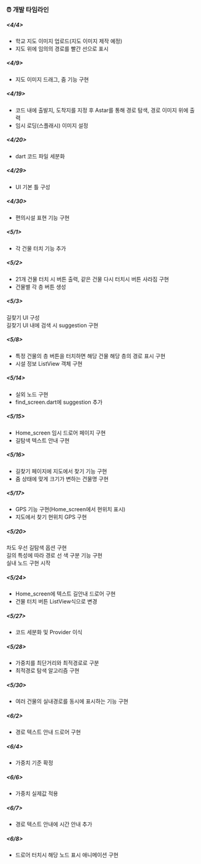 ### ⏰ 개발 타임라인
##### <4/4>

- 학교 지도 이미지 업로드(지도 이미지 제작 예정)
- 지도 위에 임의의 경로를 빨간 선으로 표시

##### <4/9>

- 지도 이미지 드래그, 줌 기능 구현

##### <4/19>

- 코드 내에 출발지, 도착지를 지정 후 Astar를 통해 경로 탐색, 경로 이미지 위에 출력
- 임시 로딩(스플래시) 이미지 설정


##### <4/20>

- dart 코드 파일 세분화

##### <4/29>

- UI 기본 틀 구성

##### <4/30>

- 편의시설 표현 기능 구현

##### <5/1>

- 각 건물 터치 기능 추가

##### <5/2>

- 21개 건물 터치 시 버튼 출력, 같은 건물 다시 터치시 버튼 사라짐 구현
- 건물별 각 층 버튼 생성

##### <5/3>

길찾기 UI 구성  
길찾기 UI 내에 검색 시 suggestion 구현

##### <5/8>

- 특정 건물의 층 버튼을 터치하면 해당 건물 해당 층의 경로 표시 구현
- 시설 정보 ListView 객체 구현

##### <5/14>

- 실외 노드 구현
- find_screen.dart에 suggestion 추가

##### <5/15>
- Home_screen 임시 드로어 페이지 구현
- 길탐색 텍스트 안내 구현

##### <5/16>

- 길찾기 페이지에 지도에서 찾기 기능 구현
- 줌 상태에 맞게 크기가 변하는 건물명 구현

##### <5/17>

- GPS 기능 구현(Home_screen에서 현위치 표시)
- 지도에서 찾기 현위치 GPS 구현

##### <5/20>

차도 우선 길탐색 옵션 구현  
길의 특성에 따라 경로 선 색 구분 기능 구현  
실내 노드 구현 시작

##### <5/24>

- Home_screen에 텍스트 길안내 드로어 구현
- 건물 터치 버튼 ListView식으로 변경

##### <5/27>

- 코드 세분화 및 Provider 이식

##### <5/28>

- 가중치를 최단거리와 최적경로로 구분
- 최적경로 탐색 알고리즘 구현

##### <5/30>

- 여러 건물의 실내경로를 동시에 표시하는 기능 구현

##### <6/2>

- 경로 텍스트 안내 드로어 구현

##### <6/4>

- 가중치 기준 확정

##### <6/6>

- 가중치 실제값 적용

##### <6/7>

- 경로 텍스트 안내에 시간 안내 추가

##### <6/8>

- 드로어 터치시 해당 노드 표시 애니메이션 구현  
